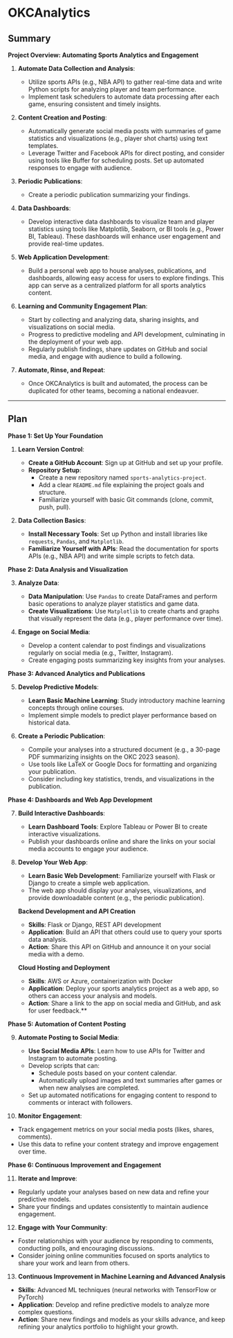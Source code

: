 # OKCAnalytics

## Summary

**Project Overview: Automating Sports Analytics and Engagement**

1. **Automate Data Collection and Analysis**:
   - Utilize sports APIs (e.g., NBA API) to gather real-time data and write Python scripts for analyzing player and team performance.
   - Implement task schedulers to automate data processing after each game, ensuring consistent and timely insights.

2. **Content Creation and Posting**:
   - Automatically generate social media posts with summaries of game statistics and visualizations (e.g., player shot charts) using text templates.
   - Leverage Twitter and Facebook APIs for direct posting, and consider using tools like Buffer for scheduling posts. Set up automated responses to engage with audience.

3. **Periodic Publications**:
   - Create a periodic publication summarizing your findings.

4. **Data Dashboards**:
   - Develop interactive data dashboards to visualize team and player statistics using tools like Matplotlib, Seaborn, or BI tools (e.g., Power BI, Tableau). These dashboards will enhance user engagement and provide real-time updates.

5. **Web Application Development**:
   - Build a personal web app to house analyses, publications, and dashboards, allowing easy access for users to explore findings. This app can serve as a centralized platform for all sports analytics content.

6. **Learning and Community Engagement Plan**:
   - Start by collecting and analyzing data, sharing insights, and visualizations on social media.
   - Progress to predictive modeling and API development, culminating in the deployment of your web app.
   - Regularly publish findings, share updates on GitHub and social media, and engage with audience to build a following.

6. **Automate, Rinse, and Repeat**:
   - Once OKCAnalytics is built and automated, the process can be duplicated for other teams, becoming a national endeavuer.
--- 

## Plan

**Phase 1: Set Up Your Foundation**

1. **Learn Version Control**:
   - **Create a GitHub Account**: Sign up at GitHub and set up your profile.
   - **Repository Setup**: 
     - Create a new repository named `sports-analytics-project`.
     - Add a clear `README.md` file explaining the project goals and structure.
     - Familiarize yourself with basic Git commands (clone, commit, push, pull).

2. **Data Collection Basics**:
   - **Install Necessary Tools**: Set up Python and install libraries like `requests`, `Pandas`, and `Matplotlib`.
   - **Familiarize Yourself with APIs**: Read the documentation for sports APIs (e.g., NBA API) and write simple scripts to fetch data.

**Phase 2: Data Analysis and Visualization**

3. **Analyze Data**:
   - **Data Manipulation**: Use `Pandas` to create DataFrames and perform basic operations to analyze player statistics and game data.
   - **Create Visualizations**: Use `Matplotlib` to create charts and graphs that visually represent the data (e.g., player performance over time).

4. **Engage on Social Media**:
   - Develop a content calendar to post findings and visualizations regularly on social media (e.g., Twitter, Instagram).
   - Create engaging posts summarizing key insights from your analyses.

**Phase 3: Advanced Analytics and Publications**

5. **Develop Predictive Models**:
   - **Learn Basic Machine Learning**: Study introductory machine learning concepts through online courses.
   - Implement simple models to predict player performance based on historical data.

6. **Create a Periodic Publication**:
   - Compile your analyses into a structured document (e.g., a 30-page PDF summarizing insights on the OKC 2023 season).
   - Use tools like LaTeX or Google Docs for formatting and organizing your publication.
   - Consider including key statistics, trends, and visualizations in the publication.

**Phase 4: Dashboards and Web App Development**

7. **Build Interactive Dashboards**:
   - **Learn Dashboard Tools**: Explore Tableau or Power BI to create interactive visualizations.
   - Publish your dashboards online and share the links on your social media accounts to engage your audience.

8. **Develop Your Web App**:
   - **Learn Basic Web Development**: Familiarize yourself with Flask or Django to create a simple web application.
   - The web app should display your analyses, visualizations, and provide downloadable content (e.g., the periodic publication).
  
   **Backend Development and API Creation**
   - **Skills**: Flask or Django, REST API development
   - **Application**: Build an API that others could use to query your sports data analysis.
   - **Action**: Share this API on GitHub and announce it on your social media with a demo.

   **Cloud Hosting and Deployment**
   - **Skills**: AWS or Azure, containerization with Docker
   - **Application**: Deploy your sports analytics project as a web app, so others can access your analysis and models.
   - **Action**: Share a link to the app on social media and GitHub, and ask for user feedback.**

**Phase 5: Automation of Content Posting**

9. **Automate Posting to Social Media**:
   - **Use Social Media APIs**: Learn how to use APIs for Twitter and Instagram to automate posting.
   - Develop scripts that can:
     - Schedule posts based on your content calendar.
     - Automatically upload images and text summaries after games or when new analyses are completed.
   - Set up automated notifications for engaging content to respond to comments or interact with followers.

10. **Monitor Engagement**:
   - Track engagement metrics on your social media posts (likes, shares, comments).
   - Use this data to refine your content strategy and improve engagement over time.

**Phase 6: Continuous Improvement and Engagement**

11. **Iterate and Improve**:
   - Regularly update your analyses based on new data and refine your predictive models.
   - Share your findings and updates consistently to maintain audience engagement.

12. **Engage with Your Community**:
   - Foster relationships with your audience by responding to comments, conducting polls, and encouraging discussions.
   - Consider joining online communities focused on sports analytics to share your work and learn from others.

13. **Continuous Improvement in Machine Learning and Advanced Analysis**
   - **Skills**: Advanced ML techniques (neural networks with TensorFlow or PyTorch)
   - **Application**: Develop and refine predictive models to analyze more complex questions.
   - **Action**: Share new findings and models as your skills advance, and keep refining your analytics portfolio to highlight your growth.
